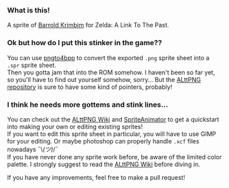 ### What is this!

A sprite of [Barrold Krimbim][barry-stream] for Zelda: A Link To The Past.


### Ok but how do I put this stinker in the game??

You can use [pngto4bpp][pngto4bpp] to convert the exported `.png` sprite sheet into a `.spr` sprite sheet.  
Then you gotta jam that into the ROM somehow. I haven't been so far yet, so you'll have to find out yourself somehow, sorry... But the [ALttPNG repository][alttpng] is sure to have some kind of pointers, probably!


### I think he needs more gottems and stink lines...

You can check out the [ALttPNG Wiki][alttpng-wiki] and [SpriteAnimator][sprite-animator] to get a quickstart into making your own or editing existing sprites!  
If you want to edit this sprite sheet in particular, you will have to use GIMP for your editing. Or maybe photoshop can properly handle `.xcf` files nowadays ¯\\_(ツ)_/¯  
If you have never done any sprite work before, be aware of the limited color palette. I strongly suggest to read the [ALttPNG Wiki][alttpng-wiki] before diving in.  

If you have any improvements, feel free to make a pull request!


[barry-stream]: https://barry.is/streaming
[sprite-animator]: https://github.com/spannerisms/SpriteAnimator
[alttpng]: https://github.com/spannerisms/ALttPNG
[alttpng-wiki]: https://github.com/spannerisms/ALttPNG/wiki
[pngto4bpp]: https://github.com/spannerisms/PNGto4BPP
